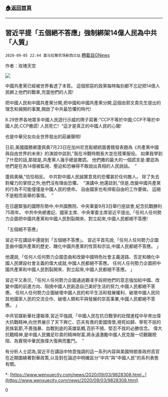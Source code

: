 ###  [:house:返回首頁](https://github.com/ourhimalayas/txt)
---

## 習近平提「五個絕不答應」強制綁架14億人民為中共「人質」
`2020-09-05 22:44 喜马拉雅农场新西兰站` [轉載自GNews](https://gnews.org/zh-hant/336460/)

作者：玫瑰天空

![](https://gnews.org/d9a61c49-614a-47ce-8e57-d9e6c70ddabb)

中國共產黨已經被世界看透了本質。 這個邪惡的政黨每時每刻都不忘記把14億人民綁上他們的戰車,充當他們的人質!

把中國人民和中國共產黨分開,把中國和中國共產黨分開,這個由郭文貴先生提出的理念和揭開的事實,開啟了中共最恐懼的時代!

8.29世界各地眾多中國人民遊行示威的牌子寫著:”CCP不等於中國;CCP不等於中國人民;CCP撒謊! 人民死亡!  “這才是真正的中國人民的心聲!

也是中華兒女向全世界發出的莊嚴聲明!

日前,美國國務卿蓬佩奧7月23日在加州尼克鬆總統圖書館發表題為《共產黨中國與自由世界的未來》的演說中談到,”我在冷戰時期長大並在陸軍服役。 如果我學到了什麼的話,那就是,共產黨人幾乎總是撒謊。 他們撒的最大的一個謊言是:要認為他們是在為14億被監視、壓迫和恐嚇得不敢說出真相的人民說話。  ”

蓬佩奧稱,”恰恰相反。 中共對中國人民誠實意見的恐懼甚於任何敵人。 除了失去對權力的掌控之外,他們沒有理由恐懼。  “演講中,他還談到,”但是,改變中國共產黨的行為不可能僅僅是中國人民的使命。 自由國家也有捍衛自由的工作要做。 這絕不是輕而易舉的事情。  ”

在日趨緊張的國際形勢中,中共國務院、中央軍委9月3日舉行座談會,紀念抗戰勝利75周年。 中共中央總書記、國家主席、中央軍委主席習近平提出,「任何人任何勢力企圖把中國共產黨和中國人民割裂開來、對立起來,中國人民都絕不答應!

「五個絕不答應」

習近平在講話中還提到「五個絕不答應」。 習近平首先說,「任何人任何勢力企圖歪曲中國共產黨的歷史、醜化中國共產黨的性質和宗旨,中國人民都絕不答應。 」

他還說,「任何人任何勢力企圖歪曲和改變中國特色社會主義道路、否定和醜化中國人民建設社會主義的偉大成就,中國人民都絕不答應。 任何人任何勢力企圖把中國共產黨和中國人民割裂開來、對立起來,中國人民都絕不答應。 」

習近平又表示,「任何人任何勢力企圖通過霸凌手段把他們的意志強加給中國、改變中國的前進方向、阻撓中國人民創造自己美好生活的努力,中國人民都絕不答應。 任何人任何勢力企圖破壞中國人民的和平生活和發展權利、破壞中國人民同其他國家人民的交流合作、破壞人類和平與發展的崇高事業,中國人民都絕不答應。 」

中共官媒新華社還報導,習近平強調,「中國人民在抗日戰爭的壯闊進程中孕育出偉大抗戰精神,向世界展示了天下興亡、匹夫有責的愛國情懷,視死如歸、寧死不屈的民族氣節,不畏強暴、血戰到底的英雄氣概,百折不撓、堅忍不拔的必勝信念。 偉大抗戰精神,是中國人民彌足珍貴的精神財富,將永遠激勵中國人民克服一切艱難險阻、為實現中華民族偉大復興而奮鬥。  ”

有分析人士認為,習近平在講話中特意強調的這一系列內容與美國特朗普政府高官在近期圍繞著對華政策,以及對在論述中明確區分”中共”與”中國人民”的系列表態有關。

\*: [https://www.wenxuecity.com/news/2020/09/03/9828308.html 。](https://www.wenxuecity.com/news/2020/09/03/9828308.html)

0
